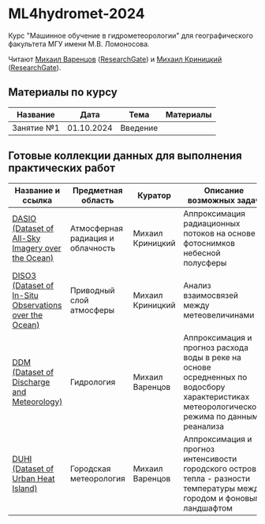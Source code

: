 # ML4hydromet-2024

Курс "Машинное обучение в гидрометеорологии" для географического факультета МГУ имени М.В. Ломоносова.  

Читают [Михаил Варенцов](https://istina.msu.ru/workers-beta/10689047/) ([ResearchGate](https://www.researchgate.net/profile/Mikhail-Varentsov-2)) и [Михаил Криницкий](https://sail.ocean.ru/staff/mikhail-krinitskiy) ([ResearchGate](https://www.researchgate.net/profile/Mikhail-Krinitskiy)).

## Материалы по курсу

| Название | Дата | Тема | Материалы |
| ----- | ---- | ----- | ------- |
| Занятие №1 | 01.10.2024 | Введение ||

## Готовые коллекции данных для выполнения практических работ

| Название и ссылка| Предметная область | Куратор | Описание возможных задач|
| ----- | ---- | ----- |----- | 
| [DASIO (Dataset of All-Sky Imagery over the Ocean)](https://github.com/mvarentsov/ML4hydromet-2024/blob/main/DASIO-dataset-description.md) |Атмосферная радиация и облачность| Михаил Криницкий| Аппроксимация радиационных потоков на основе фотоснимков небесной полусферы
| [DISO3 (Dataset of In-Situ Observations over the Ocean)](https://github.com/mvarentsov/ML4hydromet-2024/blob/main/DISO3-dataset-description.md) |Приводный слой атмосферы|  Михаил Криницкий| Анализ взаимосвязей между метеовеличинами
| [DDM (Dataset of Discharge and Meteorology)](https://github.com/mvarentsov/ML4hydromet-2024/blob/main/DDM-dataset-description.md)|Гидрология| Михаил Варенцов|Аппроксимация и прогноз расхода воды в реке на основе осредненных по водосбору характеристиках метеорологического режима по данным реанализа
| [DUHI (Dataset of Urban Heat Island)](https://github.com/mvarentsov/ML4hydromet-2024/blob/main/DUHI-dataset-description.md)|Городская метеорология|Михаил Варенцов|Аппроксимация и прогноз интенсивости городского острова тепла - разности температуры между городом и фоновым ландшафтом|




